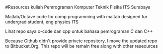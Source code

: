 #Resources kuliah Pemrograman Komputer
Teknik Fisika ITS Surabaya

Matlab/Octave code for comp programming with maltab
designed for undergrad student, eng physics ITS

Lihat repo saya c-code dan cpp untuk bahasa pemrograman C dan C++

Because Github didn't provide privete repository, I move the updated repo to Bitbucket.Org. 
This repo will be remain free along with other reseources
